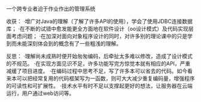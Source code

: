 
一个跨专业者迫于作业作出的管理系统

收获：
·增广对Java的理解（了解了许多API的使用），学会了使用JDBC连接数据库；
·在不断的试错中愈发能更全方面地在软件设计（oo设计模式）及代码实现层面考虑问题；
·在加深对面向对象程序设计的同时，对许多别的理论课中的只是学到而未能深刻体会到的概念有了一些粗浅的理解。

反思：
·理解尚未成熟时便开始匆匆编码，后牵扯太多难以修改，造成了设计模式的不规范。
·在实现方面见识不足，许多功能写完方惊觉本就有相应的API，严重减缓了项目进度。
·在编码过程中思考不足，写了许多本可以省去的代码。如今看来本可以把经常复用的代码框架写为一函数，则可大大减少重复编码量，增强程序的可读性和可扩展性。
·技术水平有时不足以支撑起更好的想法，让服务器在云端运行，用户通过web访问等。
